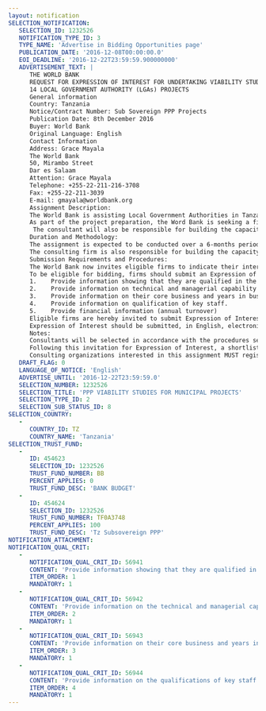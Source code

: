```yaml
---
layout: notification
SELECTION_NOTIFICATION: 
   SELECTION_ID: 1232526
   NOTIFICATION_TYPE_ID: 3
   TYPE_NAME: 'Advertise in Bidding Opportunities page'
   PUBLICATION_DATE: '2016-12-08T00:00:00.0'
   EOI_DEADLINE: '2016-12-22T23:59:59.900000000'
   ADVERTISEMENT_TEXT: |
      THE WORLD BANK
      REQUEST FOR EXPRESSION OF INTEREST FOR UNDERTAKING VIABILITY STUDIES FOR 
      14 LOCAL GOVERNMENT AUTHORITY (LGAs) PROJECTS
      General information
      Country: Tanzania
      Notice/Contract Number: Sub Sovereign PPP Projects
      Publication Date: 8th December 2016
      Buyer: World Bank 
      Original Language: English
      Contact Information
      Address: Grace Mayala
      The World Bank
      50, Mirambo Street
      Dar es Salaam
      Attention: Grace Mayala
      Telephone: +255-22-211-216-3708
      Fax: +255-22-211-3039
      E-mail: gmayala@worldbank.org
      Assignment Description:
      The World Bank is assisting Local Government Authorities in Tanzania to implement a number of investments through PPP, in particular those projects that would not require any public funding (aside from land contributions) and might generate new sources of revenues for the LGAs. 
      As part of the project preparation, the Word Bank is seeking a firm to undertake studies that will assess the viability of the projects in light of the economic, legal, financial, market, socio/environmental, affordability and value for money factors. The studies will allow the LGAs to determine the projects viability, whether they should pursue a PPP solution for the selected facilities, and what form of PPP should be developed. The Local Government Authorities will be the Contracting Authority (CA) for the PPP projects.
       The consultant will also be responsible for building the capacity of selected team in the Presidents Office  Regional Administration and Local Government (PO-RALG) and LGAs representatives who will be tasked with managing the implementation of the projects. 
      Duration and Methodology:
      The assignment is expected to be conducted over a 6-months period, starting from 15th February, 2016. The firm is being engaged by the CA to provide the CA with sufficient information to justify acceptance, modification or rejection of the proposed projects for further financing and implementation. The CA is the ultimate beneficiary and the decision making body, and each aspect of the consultants activities and deliverables will be subject to CAs review and approval. The tasks will be completed in consultation with the CA and the other relevant government agencies. At certain stages in the process, the consultant will require the CAs support in obtaining and generating the data required to undertake proper viability studies.
      The consulting firm is also responsible for building the capacity of CAs key personnel throughout the study process so they fully understand the appraisal of PPP projects.
      Submission Requirements and Procedures:
      The World Bank now invites eligible firms to indicate their interest in providing the services. Interested firms must provide information including that they are qualified to perform the services (description of similar assignments, experience in similar conditions, and availability of appropriate combination of skills to handle the assignment).
      To be eligible for bidding, firms should submit an Expression of Interest, which should be no more than five pages in length, demonstrating that they meet the following qualification criteria:
      1.	Provide information showing that they are qualified in the field of the assignment, especially in PPP project structuring and Project Finance.
      2.	Provide information on technical and managerial capability of the firm.
      3.	Provide information on their core business and years in business.
      4.	Provide information on qualification of key staff.
      5.	Provide financial information (annual turnover)
      Eligible firms are hereby invited to submit Expression of Interest by 29th December, 2016. Firms may associate with each other to enhance their qualifications.
      Expression of Interest should be submitted, in English, electronically through the World Bank E-Consult: http://www.wordbank.org/econsult.
      Notes:
      Consultants will be selected in accordance with the procedures set out in the current edition of the World Banks Guidelines: Selection and Employment of Consultants by World Bank Borrowers.
      Following this invitation for Expression of Interest, a shortlist of qualified firms will be formally invited to submit proposals. Shortlisting and selection will be subject to availability of funding.
      Consulting organizations interested in this assignment MUST register and submit their Expression of Interest on the World Bank E-Consult, via External website of the World Bank (www.worldbank.org). Firms that are not registered on E-Consult and who may require assistance should contact the Program Assistant for the PPP in Dar es Salaam, at the World Bank on the following telephone number (+255-22-211-216-3708)
   DRAFT_FLAG: 0
   LANGUAGE_OF_NOTICE: 'English'
   ADVERTISE_UNTIL: '2016-12-22T23:59:59.0'
   SELECTION_NUMBER: 1232526
   SELECTION_TITLE: 'PPP VIABILITY STUDIES FOR MUNICIPAL PROJECTS'
   SELECTION_TYPE_ID: 2
   SELECTION_SUB_STATUS_ID: 8
SELECTION_COUNTRY: 
   - 
      COUNTRY_ID: TZ
      COUNTRY_NAME: 'Tanzania'
SELECTION_TRUST_FUND: 
   - 
      ID: 454623
      SELECTION_ID: 1232526
      TRUST_FUND_NUMBER: BB
      PERCENT_APPLIES: 0
      TRUST_FUND_DESC: 'BANK BUDGET'
   - 
      ID: 454624
      SELECTION_ID: 1232526
      TRUST_FUND_NUMBER: TF0A3748
      PERCENT_APPLIES: 100
      TRUST_FUND_DESC: 'Tz Subsovereign PPP'
NOTIFICATION_ATTACHMENT: 
NOTIFICATION_QUAL_CRIT: 
   - 
      NOTIFICATION_QUAL_CRIT_ID: 56941
      CONTENT: 'Provide information showing that they are qualified in the field of the assignment.'
      ITEM_ORDER: 1
      MANDATORY: 1
   - 
      NOTIFICATION_QUAL_CRIT_ID: 56942
      CONTENT: 'Provide information on the technical and managerial capabilities of the firm.'
      ITEM_ORDER: 2
      MANDATORY: 1
   - 
      NOTIFICATION_QUAL_CRIT_ID: 56943
      CONTENT: 'Provide information on their core business and years in business.'
      ITEM_ORDER: 3
      MANDATORY: 1
   - 
      NOTIFICATION_QUAL_CRIT_ID: 56944
      CONTENT: 'Provide information on the qualifications of key staff.'
      ITEM_ORDER: 4
      MANDATORY: 1
---
```

